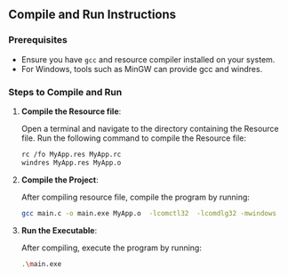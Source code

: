## Compile and Run Instructions

### Prerequisites

- Ensure you have  `gcc` and resource compiler installed on your system.
- For Windows, tools such as MinGW can provide gcc and windres.

  
### Steps to Compile and Run
1. **Compile the Resource file**:

   Open a terminal and navigate to the directory containing the Resource file. Run the following command to compile the Resource file:
   ```sh
   rc /fo MyApp.res MyApp.rc
   windres MyApp.res MyApp.o
2. **Compile the Project**:

   After compiling resource file, compile the program by running:
   ```sh
   gcc main.c -o main.exe MyApp.o  -lcomctl32  -lcomdlg32 -mwindows
3. **Run the Executable**:

    After compiling, execute the program by running:
   ```sh
   .\main.exe
   
